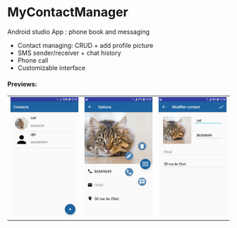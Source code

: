 # MyContactManager
Android studio App : phone book and messaging

- Contact managing: CRUD + add profile picture
- SMS sender/receiver + chat history
- Phone call
- Customizable interface

<h4>Previews:</h4>

<table style="border: none !important">
  <tr>
    <td><img src="https://github.com/hivian/MyContactManager/blob/master/list_screen.png" width="350"></td>
    <td><img src="https://github.com/hivian/MyContactManager/blob/master/info_screen.png" width="350"></td>
    <td><img src="https://github.com/hivian/MyContactManager/blob/master/edit_screen.png" width="350"></td>
  </tr>
</table>
